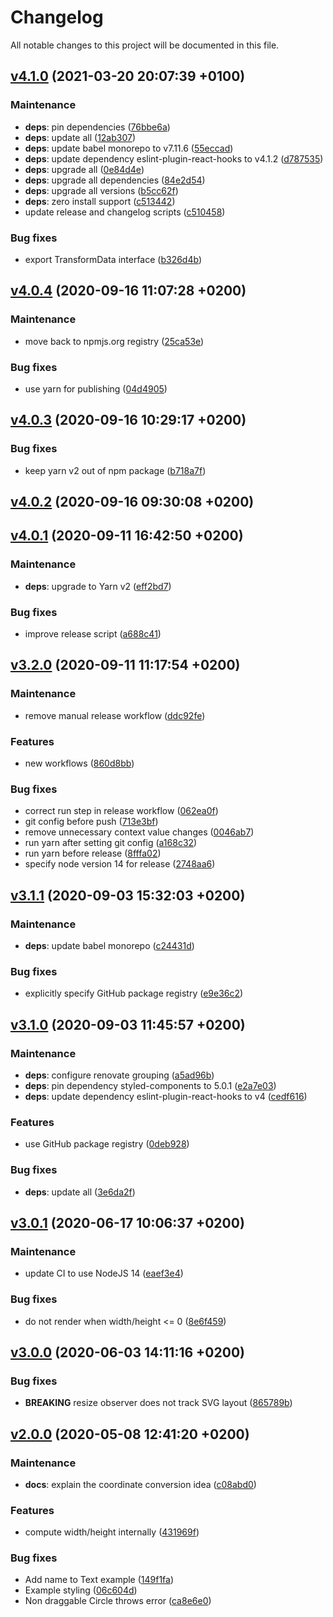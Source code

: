 # Changelog

All notable changes to this project will be documented in this file.

## [v4.1.0](https://github.com/AxisCommunications/media-stream-library-js/compare/v4.0.4...v4.1.0) (2021-03-20 20:07:39 +0100)

### Maintenance

  - **deps**: pin dependencies ([76bbe6a](https://github.com/AxisCommunications/media-stream-library-js/commit/76bbe6a88626a24de893c8cd4809baf0d5df2198))
  - **deps**: update all ([12ab307](https://github.com/AxisCommunications/media-stream-library-js/commit/12ab307be1d46d9772475d550d303b0e13e7e310))
  - **deps**: update babel monorepo to v7.11.6 ([55eccad](https://github.com/AxisCommunications/media-stream-library-js/commit/55eccad4b76e41d5e2434f02d2fb3206d90a7255))
  - **deps**: update dependency eslint-plugin-react-hooks to v4.1.2 ([d787535](https://github.com/AxisCommunications/media-stream-library-js/commit/d78753578580b00ecca351cb9867a4c395621bdd))
  - **deps**: upgrade all ([0e84d4e](https://github.com/AxisCommunications/media-stream-library-js/commit/0e84d4e28ae75c8272c5a7896b4a3b151499f0f3))
  - **deps**: upgrade all dependencies ([84e2d54](https://github.com/AxisCommunications/media-stream-library-js/commit/84e2d54f6669fc943319db5b731727c0271fe6ed))
  - **deps**: upgrade all versions ([b5cc62f](https://github.com/AxisCommunications/media-stream-library-js/commit/b5cc62fe72b8b47308e1e7318ff486f12e37e81d))
  - **deps**: zero install support ([c513442](https://github.com/AxisCommunications/media-stream-library-js/commit/c51344251f1baebd4c6a7f5f638b4a5667076a1f))
  - update release and changelog scripts ([c510458](https://github.com/AxisCommunications/media-stream-library-js/commit/c5104584f6ef6e3a6df533db7a6c09a1ea13cca0))

### Bug fixes

  - export TransformData interface ([b326d4b](https://github.com/AxisCommunications/media-stream-library-js/commit/b326d4b7c19b4d3317777de002da80f2825f407d))

## [v4.0.4](https://github.com/AxisCommunications/media-stream-library-js/compare/v4.0.3...v4.0.4) (2020-09-16 11:07:28 +0200)

### Maintenance

  - move back to npmjs.org registry ([25ca53e](https://github.com/AxisCommunications/media-stream-library-js/commit/25ca53e807de0e3882d09c377bbdfd32f93b2572))

### Bug fixes

  - use yarn for publishing ([04d4905](https://github.com/AxisCommunications/media-stream-library-js/commit/04d4905d20f0a5cd90a5d6cfbd840dc01b50a25b))

## [v4.0.3](https://github.com/AxisCommunications/media-stream-library-js/compare/v4.0.2...v4.0.3) (2020-09-16 10:29:17 +0200)

### Bug fixes

  - keep yarn v2 out of npm package ([b718a7f](https://github.com/AxisCommunications/media-stream-library-js/commit/b718a7f78b91201bb2c676b3062c39998d1255e2))

## [v4.0.2](https://github.com/AxisCommunications/media-stream-library-js/compare/v4.0.1...v4.0.2) (2020-09-16 09:30:08 +0200)

## [v4.0.1](https://github.com/AxisCommunications/media-stream-library-js/compare/v3.2.0...v4.0.1) (2020-09-11 16:42:50 +0200)

### Maintenance

  - **deps**: upgrade to Yarn v2 ([eff2bd7](https://github.com/AxisCommunications/media-stream-library-js/commit/eff2bd7d41d0338ec8445024edaa53a3e72e904b))

### Bug fixes

  - improve release script ([a688c41](https://github.com/AxisCommunications/media-stream-library-js/commit/a688c412ee11bb79ad2c04fdfe51b3eb6abf6f08))

## [v3.2.0](https://github.com/AxisCommunications/media-stream-library-js/compare/v3.1.1...v3.2.0) (2020-09-11 11:17:54 +0200)

### Maintenance

  - remove manual release workflow ([ddc92fe](https://github.com/AxisCommunications/media-stream-library-js/commit/ddc92fe4e4e0d240ffe36de88af24c1819654558))

### Features

  - new workflows ([860d8bb](https://github.com/AxisCommunications/media-stream-library-js/commit/860d8bb623aadf20273981b5e8cc7ab9c6f6530c))

### Bug fixes

  - correct run step in release workflow ([062ea0f](https://github.com/AxisCommunications/media-stream-library-js/commit/062ea0f3654bb76857e394eab1c73ad39e0a8025))
  - git config before push ([713e3bf](https://github.com/AxisCommunications/media-stream-library-js/commit/713e3bff88d3dd20d7b116a5107c7fa1d55d1210))
  - remove unnecessary context value changes ([0046ab7](https://github.com/AxisCommunications/media-stream-library-js/commit/0046ab7029cd23e6bcf6a88f60c99d62444a4dcb))
  - run yarn after setting git config ([a168c32](https://github.com/AxisCommunications/media-stream-library-js/commit/a168c32e235b34be0dd0bb0bbebde97331601570))
  - run yarn before release ([8fffa02](https://github.com/AxisCommunications/media-stream-library-js/commit/8fffa02ca50c32d895fc4193c16fd334dabc49d9))
  - specify node version 14 for release ([2748aa6](https://github.com/AxisCommunications/media-stream-library-js/commit/2748aa6b7b8c331d3693588943f75f97d41ed782))

## [v3.1.1](https://github.com/AxisCommunications/media-stream-library-js/compare/v3.1.0...v3.1.1) (2020-09-03 15:32:03 +0200)

### Maintenance

  - **deps**: update babel monorepo ([c24431d](https://github.com/AxisCommunications/media-stream-library-js/commit/c24431d54d612cf3a3b4066ecbb39e8957e0bf86))

### Bug fixes

  - explicitly specify GitHub package registry ([e9e36c2](https://github.com/AxisCommunications/media-stream-library-js/commit/e9e36c2d6ce5b35c64b02fac6b22d69de1a92e96))

## [v3.1.0](https://github.com/AxisCommunications/media-stream-library-js/compare/v3.0.1...v3.1.0) (2020-09-03 11:45:57 +0200)

### Maintenance

  - **deps**: configure renovate grouping ([a5ad96b](https://github.com/AxisCommunications/media-stream-library-js/commit/a5ad96b323eae6e047ebb4299532f8889a3a09c6))
  - **deps**: pin dependency styled-components to 5.0.1 ([e2a7e03](https://github.com/AxisCommunications/media-stream-library-js/commit/e2a7e039b016ef01ba0cf7b14654bf69dde6483f))
  - **deps**: update dependency eslint-plugin-react-hooks to v4 ([cedf616](https://github.com/AxisCommunications/media-stream-library-js/commit/cedf616ea50b9dc98739039e22c0a0bc6e24eb12))

### Features

  - use GitHub package registry ([0deb928](https://github.com/AxisCommunications/media-stream-library-js/commit/0deb928046a3cf5b2997aac7a1ec44bf17490d32))

### Bug fixes

  - **deps**: update all ([3e6da2f](https://github.com/AxisCommunications/media-stream-library-js/commit/3e6da2f2d7ce131e5f511c476af95176d464b972))

## [v3.0.1](https://github.com/AxisCommunications/media-stream-library-js/compare/v3.0.0...v3.0.1) (2020-06-17 10:06:37 +0200)

### Maintenance

  - update CI to use NodeJS 14 ([eaef3e4](https://github.com/AxisCommunications/media-stream-library-js/commit/eaef3e412077ea6014f3f18f39d51291f17acadf))

### Bug fixes

  - do not render when width/height <= 0 ([8e6f459](https://github.com/AxisCommunications/media-stream-library-js/commit/8e6f459555379bd0573688230bbf8afd74e1dd4e))

## [v3.0.0](https://github.com/AxisCommunications/media-stream-library-js/compare/v2.0.0...v3.0.0) (2020-06-03 14:11:16 +0200)

### Bug fixes

  - **BREAKING** resize observer does not track SVG layout ([865789b](https://github.com/AxisCommunications/media-stream-library-js/commit/865789b1155b92367c97b139ee5732a916cbcdf5))

## [v2.0.0](https://github.com/AxisCommunications/media-stream-library-js/compare/v1.1.0...v2.0.0) (2020-05-08 12:41:20 +0200)

### Maintenance

  - **docs**: explain the coordinate conversion idea ([c08abd0](https://github.com/AxisCommunications/media-stream-library-js/commit/c08abd04ca58d2115e430f87db697685b6606e0b))

### Features

  - compute width/height internally ([431969f](https://github.com/AxisCommunications/media-stream-library-js/commit/431969f29800ed8c8e9f83e2c5e9718f198c086f))

### Bug fixes

  - Add name to Text example ([149f1fa](https://github.com/AxisCommunications/media-stream-library-js/commit/149f1fa98943258b24b2ba37b5134b2c434ad9e7))
  - Example styling ([06c604d](https://github.com/AxisCommunications/media-stream-library-js/commit/06c604d9a17309f946176a0f4e134ad44ada7d3d))
  - Non draggable Circle throws error ([ca8e6e0](https://github.com/AxisCommunications/media-stream-library-js/commit/ca8e6e0fa2fd5878211cd34e4490d8a36fee58f2))

